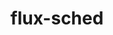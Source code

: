 ---
title: "flux-sched"
layout: cache
categories: [package, v0.19]
meta: {"versions": ["0.25.0"], "compilers": ["gcc@=11.1.0", "gcc@=7.3.1", "oneapi@=2022.1.0"], "oss": ["amzn2", "ubuntu20.04"], "platforms": ["linux"], "targets": ["aarch64", "neoverse_n1", "x86_64", "x86_64_v3"], "stacks": ["aws-isc", "aws-isc-aarch64", "e4s", "e4s-oneapi"], "num_specs": 5, "num_specs_by_stack": {"aws-isc-aarch64": 2, "aws-isc": 1, "e4s": 1, "e4s-oneapi": 1}}
spec_details: [{"hash": "u6fk4nq2zg5ehnobr2ay7k364dabtj74", "compiler": "gcc@=7.3.1", "versions": ["0.25.0"], "os": "amzn2", "platform": "linux", "target": "aarch64", "variants": ["build_system=autotools", "~cuda"], "stacks": ["aws-isc-aarch64"], "size": "-", "tarball": "https://binaries.spack.io/releases/v0.19/build_cache/linux-amzn2-aarch64/gcc-7.3.1/flux-sched-0.25.0/linux-amzn2-aarch64-gcc-7.3.1-flux-sched-0.25.0-u6fk4nq2zg5ehnobr2ay7k364dabtj74.spack"}, {"hash": "fver6iomw7gwotctknek227vv2jhmopr", "compiler": "gcc@=7.3.1", "versions": ["0.25.0"], "os": "amzn2", "platform": "linux", "target": "neoverse_n1", "variants": ["build_system=autotools", "~cuda"], "stacks": ["aws-isc-aarch64"], "size": "-", "tarball": "https://binaries.spack.io/releases/v0.19/build_cache/linux-amzn2-neoverse_n1/gcc-7.3.1/flux-sched-0.25.0/linux-amzn2-neoverse_n1-gcc-7.3.1-flux-sched-0.25.0-fver6iomw7gwotctknek227vv2jhmopr.spack"}, {"hash": "cpwhrhvauw5gs237huz72adx5spx54r7", "compiler": "gcc@=7.3.1", "versions": ["0.25.0"], "os": "amzn2", "platform": "linux", "target": "x86_64_v3", "variants": ["build_system=autotools", "~cuda"], "stacks": ["aws-isc"], "size": "-", "tarball": "https://binaries.spack.io/releases/v0.19/build_cache/linux-amzn2-x86_64_v3/gcc-7.3.1/flux-sched-0.25.0/linux-amzn2-x86_64_v3-gcc-7.3.1-flux-sched-0.25.0-cpwhrhvauw5gs237huz72adx5spx54r7.spack"}, {"hash": "7pijwhol54gny2276x7sbwtuwhh7m37s", "compiler": "gcc@=11.1.0", "versions": ["0.25.0"], "os": "ubuntu20.04", "platform": "linux", "target": "x86_64", "variants": ["build_system=autotools", "~cuda"], "stacks": ["e4s"], "size": "-", "tarball": "https://binaries.spack.io/releases/v0.19/build_cache/linux-ubuntu20.04-x86_64/gcc-11.1.0/flux-sched-0.25.0/linux-ubuntu20.04-x86_64-gcc-11.1.0-flux-sched-0.25.0-7pijwhol54gny2276x7sbwtuwhh7m37s.spack"}, {"hash": "edmsja3s67i7cg4ry7ltk72jbo4e7rra", "compiler": "oneapi@=2022.1.0", "versions": ["0.25.0"], "os": "ubuntu20.04", "platform": "linux", "target": "x86_64", "variants": ["build_system=autotools", "~cuda"], "stacks": ["e4s-oneapi"], "size": "-", "tarball": "https://binaries.spack.io/releases/v0.19/build_cache/linux-ubuntu20.04-x86_64/oneapi-2022.1.0/flux-sched-0.25.0/linux-ubuntu20.04-x86_64-oneapi-2022.1.0-flux-sched-0.25.0-edmsja3s67i7cg4ry7ltk72jbo4e7rra.spack"}]
---